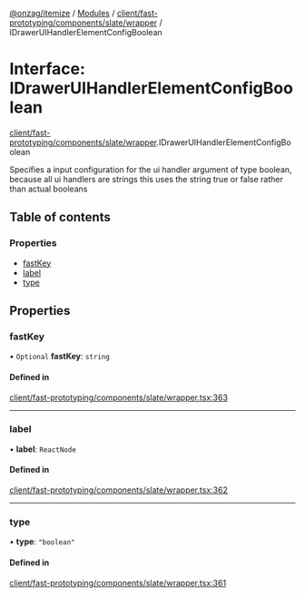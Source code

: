 [@onzag/itemize](../README.md) / [Modules](../modules.md) / [client/fast-prototyping/components/slate/wrapper](../modules/client_fast_prototyping_components_slate_wrapper.md) / IDrawerUIHandlerElementConfigBoolean

# Interface: IDrawerUIHandlerElementConfigBoolean

[client/fast-prototyping/components/slate/wrapper](../modules/client_fast_prototyping_components_slate_wrapper.md).IDrawerUIHandlerElementConfigBoolean

Specifies a input configuration for the ui handler argument
of type boolean, because all ui handlers are strings
this uses the string true or false rather than actual
booleans

## Table of contents

### Properties

- [fastKey](client_fast_prototyping_components_slate_wrapper.IDrawerUIHandlerElementConfigBoolean.md#fastkey)
- [label](client_fast_prototyping_components_slate_wrapper.IDrawerUIHandlerElementConfigBoolean.md#label)
- [type](client_fast_prototyping_components_slate_wrapper.IDrawerUIHandlerElementConfigBoolean.md#type)

## Properties

### fastKey

• `Optional` **fastKey**: `string`

#### Defined in

[client/fast-prototyping/components/slate/wrapper.tsx:363](https://github.com/onzag/itemize/blob/a24376ed/client/fast-prototyping/components/slate/wrapper.tsx#L363)

___

### label

• **label**: `ReactNode`

#### Defined in

[client/fast-prototyping/components/slate/wrapper.tsx:362](https://github.com/onzag/itemize/blob/a24376ed/client/fast-prototyping/components/slate/wrapper.tsx#L362)

___

### type

• **type**: ``"boolean"``

#### Defined in

[client/fast-prototyping/components/slate/wrapper.tsx:361](https://github.com/onzag/itemize/blob/a24376ed/client/fast-prototyping/components/slate/wrapper.tsx#L361)
